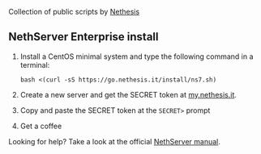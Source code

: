 Collection of public scripts by [Nethesis](https://www.nethesis.it)

## NethServer Enterprise install

1. Install a CentOS minimal system and type the following command in a terminal:

       bash <(curl -sS https://go.nethesis.it/install/ns7.sh)

2. Create a new server and get the SECRET token at [my.nethesis.it](https://my.nethesis.it/#/servers?action=newServer).

3. Copy and paste the SECRET token at the ``SECRET>`` prompt

4. Get a coffee

Looking for help? Take a look at the official [NethServer manual](https://nethserver.docs.nethesis.it/).
